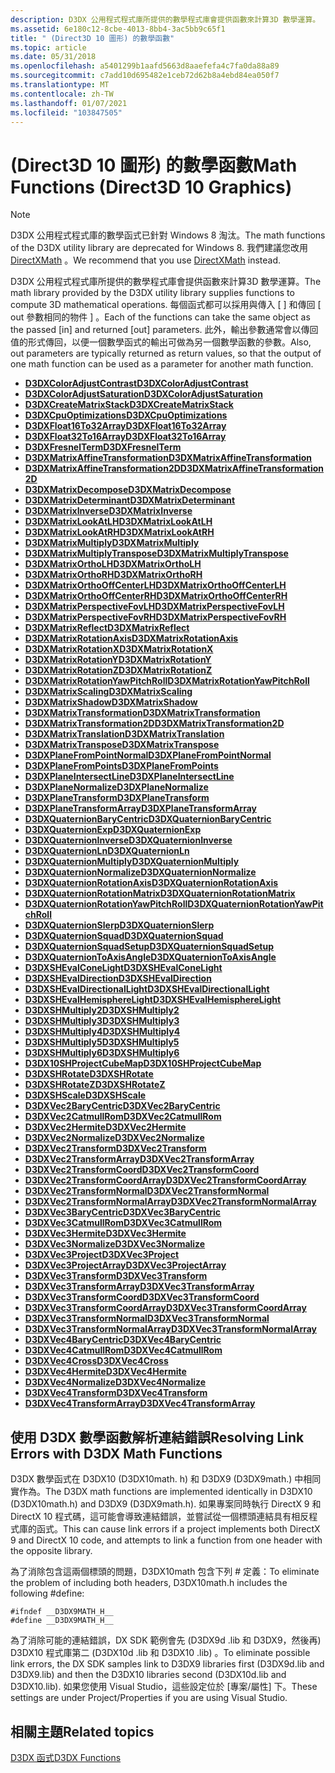 ```yaml
---
description: D3DX 公用程式程式庫所提供的數學程式庫會提供函數來計算3D 數學運算。
ms.assetid: 6e180c12-8cbe-4013-8bb4-3ac5bb9c65f1
title: " (Direct3D 10 圖形) 的數學函數"
ms.topic: article
ms.date: 05/31/2018
ms.openlocfilehash: a5401299b1aafd5663d8aaefefa4c7fa0da88a89
ms.sourcegitcommit: c7add10d695482e1ceb72d62b8a4ebd84ea050f7
ms.translationtype: MT
ms.contentlocale: zh-TW
ms.lasthandoff: 01/07/2021
ms.locfileid: "103847505"
---
```

# <a name="math-functions-direct3d-10-graphics"></a><span data-ttu-id="2c1ca-103"> (Direct3D 10 圖形) 的數學函數</span><span class="sxs-lookup"><span data-stu-id="2c1ca-103">Math Functions (Direct3D 10 Graphics)</span></span>

> [!Note]  
> <span data-ttu-id="2c1ca-104">D3DX 公用程式程式庫的數學函式已針對 Windows 8 淘汰。</span><span class="sxs-lookup"><span data-stu-id="2c1ca-104">The math functions of the D3DX utility library are deprecated for Windows 8.</span></span> <span data-ttu-id="2c1ca-105">我們建議您改用 [DirectXMath](../dxmath/directxmath-portal.md) 。</span><span class="sxs-lookup"><span data-stu-id="2c1ca-105">We recommend that you use [DirectXMath](../dxmath/directxmath-portal.md) instead.</span></span>

 

<span data-ttu-id="2c1ca-106">D3DX 公用程式程式庫所提供的數學程式庫會提供函數來計算3D 數學運算。</span><span class="sxs-lookup"><span data-stu-id="2c1ca-106">The math library provided by the D3DX utility library supplies functions to compute 3D mathematical operations.</span></span> <span data-ttu-id="2c1ca-107">每個函式都可以採用與傳入 \[ \] 和傳回 \[ out 參數相同的物件 \] 。</span><span class="sxs-lookup"><span data-stu-id="2c1ca-107">Each of the functions can take the same object as the passed \[in\] and returned \[out\] parameters.</span></span> <span data-ttu-id="2c1ca-108">此外，輸出參數通常會以傳回值的形式傳回，以便一個數學函式的輸出可做為另一個數學函數的參數。</span><span class="sxs-lookup"><span data-stu-id="2c1ca-108">Also, out parameters are typically returned as return values, so that the output of one math function can be used as a parameter for another math function.</span></span>

-   [<span data-ttu-id="2c1ca-109">**D3DXColorAdjustContrast**</span><span class="sxs-lookup"><span data-stu-id="2c1ca-109">**D3DXColorAdjustContrast**</span></span>](d3d10-d3dxcoloradjustcontrast.md)
-   [<span data-ttu-id="2c1ca-110">**D3DXColorAdjustSaturation**</span><span class="sxs-lookup"><span data-stu-id="2c1ca-110">**D3DXColorAdjustSaturation**</span></span>](d3d10-d3dxcoloradjustsaturation.md)
-   [<span data-ttu-id="2c1ca-111">**D3DXCreateMatrixStack**</span><span class="sxs-lookup"><span data-stu-id="2c1ca-111">**D3DXCreateMatrixStack**</span></span>](d3d10-d3dxcreatematrixstack.md)
-   [<span data-ttu-id="2c1ca-112">**D3DXCpuOptimizations**</span><span class="sxs-lookup"><span data-stu-id="2c1ca-112">**D3DXCpuOptimizations**</span></span>](d3d10-d3dxcpuoptimizations.md)
-   [<span data-ttu-id="2c1ca-113">**D3DXFloat16To32Array**</span><span class="sxs-lookup"><span data-stu-id="2c1ca-113">**D3DXFloat16To32Array**</span></span>](d3d10-d3dxfloat16to32array.md)
-   [<span data-ttu-id="2c1ca-114">**D3DXFloat32To16Array**</span><span class="sxs-lookup"><span data-stu-id="2c1ca-114">**D3DXFloat32To16Array**</span></span>](d3d10-d3dxfloat32to16array.md)
-   [<span data-ttu-id="2c1ca-115">**D3DXFresnelTerm**</span><span class="sxs-lookup"><span data-stu-id="2c1ca-115">**D3DXFresnelTerm**</span></span>](d3d10-d3dxfresnelterm.md)
-   [<span data-ttu-id="2c1ca-116">**D3DXMatrixAffineTransformation**</span><span class="sxs-lookup"><span data-stu-id="2c1ca-116">**D3DXMatrixAffineTransformation**</span></span>](d3d10-d3dxmatrixaffinetransformation.md)
-   [<span data-ttu-id="2c1ca-117">**D3DXMatrixAffineTransformation2D**</span><span class="sxs-lookup"><span data-stu-id="2c1ca-117">**D3DXMatrixAffineTransformation2D**</span></span>](d3d10-d3dxmatrixaffinetransformation2d.md)
-   [<span data-ttu-id="2c1ca-118">**D3DXMatrixDecompose**</span><span class="sxs-lookup"><span data-stu-id="2c1ca-118">**D3DXMatrixDecompose**</span></span>](d3d10-d3dxmatrixdecompose.md)
-   [<span data-ttu-id="2c1ca-119">**D3DXMatrixDeterminant**</span><span class="sxs-lookup"><span data-stu-id="2c1ca-119">**D3DXMatrixDeterminant**</span></span>](d3d10-d3dxmatrixdeterminant.md)
-   [<span data-ttu-id="2c1ca-120">**D3DXMatrixInverse**</span><span class="sxs-lookup"><span data-stu-id="2c1ca-120">**D3DXMatrixInverse**</span></span>](d3d10-d3dxmatrixinverse.md)
-   [<span data-ttu-id="2c1ca-121">**D3DXMatrixLookAtLH**</span><span class="sxs-lookup"><span data-stu-id="2c1ca-121">**D3DXMatrixLookAtLH**</span></span>](d3d10-d3dxmatrixlookatlh.md)
-   [<span data-ttu-id="2c1ca-122">**D3DXMatrixLookAtRH**</span><span class="sxs-lookup"><span data-stu-id="2c1ca-122">**D3DXMatrixLookAtRH**</span></span>](d3d10-d3dxmatrixlookatrh.md)
-   [<span data-ttu-id="2c1ca-123">**D3DXMatrixMultiply**</span><span class="sxs-lookup"><span data-stu-id="2c1ca-123">**D3DXMatrixMultiply**</span></span>](d3d10-d3dxmatrixmultiply.md)
-   [<span data-ttu-id="2c1ca-124">**D3DXMatrixMultiplyTranspose**</span><span class="sxs-lookup"><span data-stu-id="2c1ca-124">**D3DXMatrixMultiplyTranspose**</span></span>](d3d10-d3dxmatrixmultiplytranspose.md)
-   [<span data-ttu-id="2c1ca-125">**D3DXMatrixOrthoLH**</span><span class="sxs-lookup"><span data-stu-id="2c1ca-125">**D3DXMatrixOrthoLH**</span></span>](d3d10-d3dxmatrixortholh.md)
-   [<span data-ttu-id="2c1ca-126">**D3DXMatrixOrthoRH**</span><span class="sxs-lookup"><span data-stu-id="2c1ca-126">**D3DXMatrixOrthoRH**</span></span>](d3d10-d3dxmatrixorthorh.md)
-   [<span data-ttu-id="2c1ca-127">**D3DXMatrixOrthoOffCenterLH**</span><span class="sxs-lookup"><span data-stu-id="2c1ca-127">**D3DXMatrixOrthoOffCenterLH**</span></span>](d3d10-d3dxmatrixorthooffcenterlh.md)
-   [<span data-ttu-id="2c1ca-128">**D3DXMatrixOrthoOffCenterRH**</span><span class="sxs-lookup"><span data-stu-id="2c1ca-128">**D3DXMatrixOrthoOffCenterRH**</span></span>](d3d10-d3dxmatrixorthooffcenterrh.md)
-   [<span data-ttu-id="2c1ca-129">**D3DXMatrixPerspectiveFovLH**</span><span class="sxs-lookup"><span data-stu-id="2c1ca-129">**D3DXMatrixPerspectiveFovLH**</span></span>](d3d10-d3dxmatrixperspectivefovlh.md)
-   [<span data-ttu-id="2c1ca-130">**D3DXMatrixPerspectiveFovRH**</span><span class="sxs-lookup"><span data-stu-id="2c1ca-130">**D3DXMatrixPerspectiveFovRH**</span></span>](d3d10-d3dxmatrixperspectivefovrh.md)
-   [<span data-ttu-id="2c1ca-131">**D3DXMatrixReflect**</span><span class="sxs-lookup"><span data-stu-id="2c1ca-131">**D3DXMatrixReflect**</span></span>](d3d10-d3dxmatrixreflect.md)
-   [<span data-ttu-id="2c1ca-132">**D3DXMatrixRotationAxis**</span><span class="sxs-lookup"><span data-stu-id="2c1ca-132">**D3DXMatrixRotationAxis**</span></span>](d3d10-d3dxmatrixrotationaxis.md)
-   [<span data-ttu-id="2c1ca-133">**D3DXMatrixRotationX**</span><span class="sxs-lookup"><span data-stu-id="2c1ca-133">**D3DXMatrixRotationX**</span></span>](d3d10-d3dxmatrixrotationx.md)
-   [<span data-ttu-id="2c1ca-134">**D3DXMatrixRotationY**</span><span class="sxs-lookup"><span data-stu-id="2c1ca-134">**D3DXMatrixRotationY**</span></span>](d3d10-d3dxmatrixrotationy.md)
-   [<span data-ttu-id="2c1ca-135">**D3DXMatrixRotationZ**</span><span class="sxs-lookup"><span data-stu-id="2c1ca-135">**D3DXMatrixRotationZ**</span></span>](d3d10-d3dxmatrixrotationz.md)
-   [<span data-ttu-id="2c1ca-136">**D3DXMatrixRotationYawPitchRoll**</span><span class="sxs-lookup"><span data-stu-id="2c1ca-136">**D3DXMatrixRotationYawPitchRoll**</span></span>](d3d10-d3dxmatrixrotationyawpitchroll.md)
-   [<span data-ttu-id="2c1ca-137">**D3DXMatrixScaling**</span><span class="sxs-lookup"><span data-stu-id="2c1ca-137">**D3DXMatrixScaling**</span></span>](d3d10-d3dxmatrixscaling.md)
-   [<span data-ttu-id="2c1ca-138">**D3DXMatrixShadow**</span><span class="sxs-lookup"><span data-stu-id="2c1ca-138">**D3DXMatrixShadow**</span></span>](d3d10-d3dxmatrixshadow.md)
-   [<span data-ttu-id="2c1ca-139">**D3DXMatrixTransformation**</span><span class="sxs-lookup"><span data-stu-id="2c1ca-139">**D3DXMatrixTransformation**</span></span>](d3d10-d3dxmatrixtransformation.md)
-   [<span data-ttu-id="2c1ca-140">**D3DXMatrixTransformation2D**</span><span class="sxs-lookup"><span data-stu-id="2c1ca-140">**D3DXMatrixTransformation2D**</span></span>](d3d10-d3dxmatrixtransformation2d.md)
-   [<span data-ttu-id="2c1ca-141">**D3DXMatrixTranslation**</span><span class="sxs-lookup"><span data-stu-id="2c1ca-141">**D3DXMatrixTranslation**</span></span>](d3d10-d3dxmatrixtranslation.md)
-   [<span data-ttu-id="2c1ca-142">**D3DXMatrixTranspose**</span><span class="sxs-lookup"><span data-stu-id="2c1ca-142">**D3DXMatrixTranspose**</span></span>](d3d10-d3dxmatrixtranspose.md)
-   [<span data-ttu-id="2c1ca-143">**D3DXPlaneFromPointNormal**</span><span class="sxs-lookup"><span data-stu-id="2c1ca-143">**D3DXPlaneFromPointNormal**</span></span>](d3d10-d3dxplanefrompointnormal.md)
-   [<span data-ttu-id="2c1ca-144">**D3DXPlaneFromPoints**</span><span class="sxs-lookup"><span data-stu-id="2c1ca-144">**D3DXPlaneFromPoints**</span></span>](d3d10-d3dxplanefrompoints.md)
-   [<span data-ttu-id="2c1ca-145">**D3DXPlaneIntersectLine**</span><span class="sxs-lookup"><span data-stu-id="2c1ca-145">**D3DXPlaneIntersectLine**</span></span>](d3d10-d3dxplaneintersectline.md)
-   [<span data-ttu-id="2c1ca-146">**D3DXPlaneNormalize**</span><span class="sxs-lookup"><span data-stu-id="2c1ca-146">**D3DXPlaneNormalize**</span></span>](d3d10-d3dxplanenormalize.md)
-   [<span data-ttu-id="2c1ca-147">**D3DXPlaneTransform**</span><span class="sxs-lookup"><span data-stu-id="2c1ca-147">**D3DXPlaneTransform**</span></span>](d3d10-d3dxplanetransform.md)
-   [<span data-ttu-id="2c1ca-148">**D3DXPlaneTransformArray**</span><span class="sxs-lookup"><span data-stu-id="2c1ca-148">**D3DXPlaneTransformArray**</span></span>](d3d10-d3dxplanetransformarray.md)
-   [<span data-ttu-id="2c1ca-149">**D3DXQuaternionBaryCentric**</span><span class="sxs-lookup"><span data-stu-id="2c1ca-149">**D3DXQuaternionBaryCentric**</span></span>](d3d10-d3dxquaternionbarycentric.md)
-   [<span data-ttu-id="2c1ca-150">**D3DXQuaternionExp**</span><span class="sxs-lookup"><span data-stu-id="2c1ca-150">**D3DXQuaternionExp**</span></span>](d3d10-d3dxquaternionexp.md)
-   [<span data-ttu-id="2c1ca-151">**D3DXQuaternionInverse**</span><span class="sxs-lookup"><span data-stu-id="2c1ca-151">**D3DXQuaternionInverse**</span></span>](d3d10-d3dxquaternioninverse.md)
-   [<span data-ttu-id="2c1ca-152">**D3DXQuaternionLn**</span><span class="sxs-lookup"><span data-stu-id="2c1ca-152">**D3DXQuaternionLn**</span></span>](d3d10-d3dxquaternionln.md)
-   [<span data-ttu-id="2c1ca-153">**D3DXQuaternionMultiply**</span><span class="sxs-lookup"><span data-stu-id="2c1ca-153">**D3DXQuaternionMultiply**</span></span>](d3d10-d3dxquaternionmultiply.md)
-   [<span data-ttu-id="2c1ca-154">**D3DXQuaternionNormalize**</span><span class="sxs-lookup"><span data-stu-id="2c1ca-154">**D3DXQuaternionNormalize**</span></span>](d3d10-d3dxquaternionnormalize.md)
-   [<span data-ttu-id="2c1ca-155">**D3DXQuaternionRotationAxis**</span><span class="sxs-lookup"><span data-stu-id="2c1ca-155">**D3DXQuaternionRotationAxis**</span></span>](d3d10-d3dxquaternionrotationaxis.md)
-   [<span data-ttu-id="2c1ca-156">**D3DXQuaternionRotationMatrix**</span><span class="sxs-lookup"><span data-stu-id="2c1ca-156">**D3DXQuaternionRotationMatrix**</span></span>](d3d10-d3dxquaternionrotationmatrix.md)
-   [<span data-ttu-id="2c1ca-157">**D3DXQuaternionRotationYawPitchRoll**</span><span class="sxs-lookup"><span data-stu-id="2c1ca-157">**D3DXQuaternionRotationYawPitchRoll**</span></span>](d3d10-d3dxquaternionrotationyawpitchroll.md)
-   [<span data-ttu-id="2c1ca-158">**D3DXQuaternionSlerp**</span><span class="sxs-lookup"><span data-stu-id="2c1ca-158">**D3DXQuaternionSlerp**</span></span>](d3d10-d3dxquaternionslerp.md)
-   [<span data-ttu-id="2c1ca-159">**D3DXQuaternionSquad**</span><span class="sxs-lookup"><span data-stu-id="2c1ca-159">**D3DXQuaternionSquad**</span></span>](d3d10-d3dxquaternionsquad.md)
-   [<span data-ttu-id="2c1ca-160">**D3DXQuaternionSquadSetup**</span><span class="sxs-lookup"><span data-stu-id="2c1ca-160">**D3DXQuaternionSquadSetup**</span></span>](d3d10-d3dxquaternionsquadsetup.md)
-   [<span data-ttu-id="2c1ca-161">**D3DXQuaternionToAxisAngle**</span><span class="sxs-lookup"><span data-stu-id="2c1ca-161">**D3DXQuaternionToAxisAngle**</span></span>](d3d10-d3dxquaterniontoaxisangle.md)
-   [<span data-ttu-id="2c1ca-162">**D3DXSHEvalConeLight**</span><span class="sxs-lookup"><span data-stu-id="2c1ca-162">**D3DXSHEvalConeLight**</span></span>](d3d10-d3dxshevalconelight.md)
-   [<span data-ttu-id="2c1ca-163">**D3DXSHEvalDirection**</span><span class="sxs-lookup"><span data-stu-id="2c1ca-163">**D3DXSHEvalDirection**</span></span>](d3d10-d3dxshevaldirection.md)
-   [<span data-ttu-id="2c1ca-164">**D3DXSHEvalDirectionalLight**</span><span class="sxs-lookup"><span data-stu-id="2c1ca-164">**D3DXSHEvalDirectionalLight**</span></span>](d3d10-d3dxshevaldirectionallight.md)
-   [<span data-ttu-id="2c1ca-165">**D3DXSHEvalHemisphereLight**</span><span class="sxs-lookup"><span data-stu-id="2c1ca-165">**D3DXSHEvalHemisphereLight**</span></span>](d3d10-d3dxshevalhemispherelight.md)
-   [<span data-ttu-id="2c1ca-166">**D3DXSHMultiply2**</span><span class="sxs-lookup"><span data-stu-id="2c1ca-166">**D3DXSHMultiply2**</span></span>](d3d10-d3dxshmultiply2.md)
-   [<span data-ttu-id="2c1ca-167">**D3DXSHMultiply3**</span><span class="sxs-lookup"><span data-stu-id="2c1ca-167">**D3DXSHMultiply3**</span></span>](d3d10-d3dxshmultiply3.md)
-   [<span data-ttu-id="2c1ca-168">**D3DXSHMultiply4**</span><span class="sxs-lookup"><span data-stu-id="2c1ca-168">**D3DXSHMultiply4**</span></span>](d3d10-d3dxshmultiply4.md)
-   [<span data-ttu-id="2c1ca-169">**D3DXSHMultiply5**</span><span class="sxs-lookup"><span data-stu-id="2c1ca-169">**D3DXSHMultiply5**</span></span>](d3d10-d3dxshmultiply5.md)
-   [<span data-ttu-id="2c1ca-170">**D3DXSHMultiply6**</span><span class="sxs-lookup"><span data-stu-id="2c1ca-170">**D3DXSHMultiply6**</span></span>](d3d10-d3dxshmultiply6.md)
-   [<span data-ttu-id="2c1ca-171">**D3DX10SHProjectCubeMap**</span><span class="sxs-lookup"><span data-stu-id="2c1ca-171">**D3DX10SHProjectCubeMap**</span></span>](d3dx10shprojectcubemap.md)
-   [<span data-ttu-id="2c1ca-172">**D3DXSHRotate**</span><span class="sxs-lookup"><span data-stu-id="2c1ca-172">**D3DXSHRotate**</span></span>](d3d10-d3dxshrotate.md)
-   [<span data-ttu-id="2c1ca-173">**D3DXSHRotateZ**</span><span class="sxs-lookup"><span data-stu-id="2c1ca-173">**D3DXSHRotateZ**</span></span>](d3d10-d3dxshrotatez.md)
-   [<span data-ttu-id="2c1ca-174">**D3DXSHScale**</span><span class="sxs-lookup"><span data-stu-id="2c1ca-174">**D3DXSHScale**</span></span>](d3d10-d3dxshscale.md)
-   [<span data-ttu-id="2c1ca-175">**D3DXVec2BaryCentric**</span><span class="sxs-lookup"><span data-stu-id="2c1ca-175">**D3DXVec2BaryCentric**</span></span>](d3d10-d3dxvec2barycentric.md)
-   [<span data-ttu-id="2c1ca-176">**D3DXVec2CatmullRom**</span><span class="sxs-lookup"><span data-stu-id="2c1ca-176">**D3DXVec2CatmullRom**</span></span>](d3d10-d3dxvec2catmullrom.md)
-   [<span data-ttu-id="2c1ca-177">**D3DXVec2Hermite**</span><span class="sxs-lookup"><span data-stu-id="2c1ca-177">**D3DXVec2Hermite**</span></span>](d3d10-d3dxvec2hermite.md)
-   [<span data-ttu-id="2c1ca-178">**D3DXVec2Normalize**</span><span class="sxs-lookup"><span data-stu-id="2c1ca-178">**D3DXVec2Normalize**</span></span>](d3d10-d3dxvec2normalize.md)
-   [<span data-ttu-id="2c1ca-179">**D3DXVec2Transform**</span><span class="sxs-lookup"><span data-stu-id="2c1ca-179">**D3DXVec2Transform**</span></span>](d3d10-d3dxvec2transform.md)
-   [<span data-ttu-id="2c1ca-180">**D3DXVec2TransformArray**</span><span class="sxs-lookup"><span data-stu-id="2c1ca-180">**D3DXVec2TransformArray**</span></span>](d3d10-d3dxvec2transformarray.md)
-   [<span data-ttu-id="2c1ca-181">**D3DXVec2TransformCoord**</span><span class="sxs-lookup"><span data-stu-id="2c1ca-181">**D3DXVec2TransformCoord**</span></span>](d3d10-d3dxvec2transformcoord.md)
-   [<span data-ttu-id="2c1ca-182">**D3DXVec2TransformCoordArray**</span><span class="sxs-lookup"><span data-stu-id="2c1ca-182">**D3DXVec2TransformCoordArray**</span></span>](d3d10-d3dxvec2transformcoordarray.md)
-   [<span data-ttu-id="2c1ca-183">**D3DXVec2TransformNormal**</span><span class="sxs-lookup"><span data-stu-id="2c1ca-183">**D3DXVec2TransformNormal**</span></span>](d3d10-d3dxvec2transformnormal.md)
-   [<span data-ttu-id="2c1ca-184">**D3DXVec2TransformNormalArray**</span><span class="sxs-lookup"><span data-stu-id="2c1ca-184">**D3DXVec2TransformNormalArray**</span></span>](d3d10-d3dxvec2transformnormalarray.md)
-   [<span data-ttu-id="2c1ca-185">**D3DXVec3BaryCentric**</span><span class="sxs-lookup"><span data-stu-id="2c1ca-185">**D3DXVec3BaryCentric**</span></span>](d3d10-d3dxvec3barycentric.md)
-   [<span data-ttu-id="2c1ca-186">**D3DXVec3CatmullRom**</span><span class="sxs-lookup"><span data-stu-id="2c1ca-186">**D3DXVec3CatmullRom**</span></span>](d3d10-d3dxvec3catmullrom.md)
-   [<span data-ttu-id="2c1ca-187">**D3DXVec3Hermite**</span><span class="sxs-lookup"><span data-stu-id="2c1ca-187">**D3DXVec3Hermite**</span></span>](d3d10-d3dxvec3hermite.md)
-   [<span data-ttu-id="2c1ca-188">**D3DXVec3Normalize**</span><span class="sxs-lookup"><span data-stu-id="2c1ca-188">**D3DXVec3Normalize**</span></span>](d3d10-d3dxvec3normalize.md)
-   [<span data-ttu-id="2c1ca-189">**D3DXVec3Project**</span><span class="sxs-lookup"><span data-stu-id="2c1ca-189">**D3DXVec3Project**</span></span>](d3d10-d3dxvec3project.md)
-   [<span data-ttu-id="2c1ca-190">**D3DXVec3ProjectArray**</span><span class="sxs-lookup"><span data-stu-id="2c1ca-190">**D3DXVec3ProjectArray**</span></span>](d3d10-d3dxvec3projectarray.md)
-   [<span data-ttu-id="2c1ca-191">**D3DXVec3Transform**</span><span class="sxs-lookup"><span data-stu-id="2c1ca-191">**D3DXVec3Transform**</span></span>](d3d10-d3dxvec3transform.md)
-   [<span data-ttu-id="2c1ca-192">**D3DXVec3TransformArray**</span><span class="sxs-lookup"><span data-stu-id="2c1ca-192">**D3DXVec3TransformArray**</span></span>](d3d10-d3dxvec3transformarray.md)
-   [<span data-ttu-id="2c1ca-193">**D3DXVec3TransformCoord**</span><span class="sxs-lookup"><span data-stu-id="2c1ca-193">**D3DXVec3TransformCoord**</span></span>](d3d10-d3dxvec3transformcoord.md)
-   [<span data-ttu-id="2c1ca-194">**D3DXVec3TransformCoordArray**</span><span class="sxs-lookup"><span data-stu-id="2c1ca-194">**D3DXVec3TransformCoordArray**</span></span>](d3d10-d3dxvec3transformcoordarray.md)
-   [<span data-ttu-id="2c1ca-195">**D3DXVec3TransformNormal**</span><span class="sxs-lookup"><span data-stu-id="2c1ca-195">**D3DXVec3TransformNormal**</span></span>](d3d10-d3dxvec3transformnormal.md)
-   [<span data-ttu-id="2c1ca-196">**D3DXVec3TransformNormalArray**</span><span class="sxs-lookup"><span data-stu-id="2c1ca-196">**D3DXVec3TransformNormalArray**</span></span>](d3d10-d3dxvec3transformnormalarray.md)
-   [<span data-ttu-id="2c1ca-197">**D3DXVec4BaryCentric**</span><span class="sxs-lookup"><span data-stu-id="2c1ca-197">**D3DXVec4BaryCentric**</span></span>](d3d10-d3dxvec4barycentric.md)
-   [<span data-ttu-id="2c1ca-198">**D3DXVec4CatmullRom**</span><span class="sxs-lookup"><span data-stu-id="2c1ca-198">**D3DXVec4CatmullRom**</span></span>](d3d10-d3dxvec4catmullrom.md)
-   [<span data-ttu-id="2c1ca-199">**D3DXVec4Cross**</span><span class="sxs-lookup"><span data-stu-id="2c1ca-199">**D3DXVec4Cross**</span></span>](d3d10-d3dxvec4cross.md)
-   [<span data-ttu-id="2c1ca-200">**D3DXVec4Hermite**</span><span class="sxs-lookup"><span data-stu-id="2c1ca-200">**D3DXVec4Hermite**</span></span>](d3d10-d3dxvec4hermite.md)
-   [<span data-ttu-id="2c1ca-201">**D3DXVec4Normalize**</span><span class="sxs-lookup"><span data-stu-id="2c1ca-201">**D3DXVec4Normalize**</span></span>](d3d10-d3dxvec4normalize.md)
-   [<span data-ttu-id="2c1ca-202">**D3DXVec4Transform**</span><span class="sxs-lookup"><span data-stu-id="2c1ca-202">**D3DXVec4Transform**</span></span>](d3d10-d3dxvec4transform.md)
-   [<span data-ttu-id="2c1ca-203">**D3DXVec4TransformArray**</span><span class="sxs-lookup"><span data-stu-id="2c1ca-203">**D3DXVec4TransformArray**</span></span>](d3d10-d3dxvec4transformarray.md)

## <a name="resolving-link-errors-with-d3dx-math-functions"></a><span data-ttu-id="2c1ca-204">使用 D3DX 數學函數解析連結錯誤</span><span class="sxs-lookup"><span data-stu-id="2c1ca-204">Resolving Link Errors with D3DX Math Functions</span></span>

<span data-ttu-id="2c1ca-205">D3DX 數學函式在 D3DX10 (D3DX10math. h) 和 D3DX9 (D3DX9math.) 中相同實作為。</span><span class="sxs-lookup"><span data-stu-id="2c1ca-205">The D3DX math functions are implemented identically in D3DX10 (D3DX10math.h) and D3DX9 (D3DX9math.h).</span></span> <span data-ttu-id="2c1ca-206">如果專案同時執行 DirectX 9 和 DirectX 10 程式碼，這可能會導致連結錯誤，並嘗試從一個標頭連結具有相反程式庫的函式。</span><span class="sxs-lookup"><span data-stu-id="2c1ca-206">This can cause link errors if a project implements both DirectX 9 and DirectX 10 code, and attempts to link a function from one header with the opposite library.</span></span>

<span data-ttu-id="2c1ca-207">為了消除包含這兩個標頭的問題，D3DX10math 包含下列 \# 定義：</span><span class="sxs-lookup"><span data-stu-id="2c1ca-207">To eliminate the problem of including both headers, D3DX10math.h includes the following \#define:</span></span>


```
#ifndef __D3DX9MATH_H__
#define __D3DX9MATH_H__
```



<span data-ttu-id="2c1ca-208">為了消除可能的連結錯誤，DX SDK 範例會先 (D3DX9d .lib 和 D3DX9，然後再) D3DX10 程式庫第二 (D3DX10d .lib 和 D3DX10 .lib) 。</span><span class="sxs-lookup"><span data-stu-id="2c1ca-208">To eliminate possible link errors, the DX SDK samples link to D3DX9 libraries first (D3DX9d.lib and D3DX9.lib) and then the D3DX10 libraries second (D3DX10d.lib and D3DX10.lib).</span></span> <span data-ttu-id="2c1ca-209">如果您使用 Visual Studio，這些設定位於 [專案/屬性] 下。</span><span class="sxs-lookup"><span data-stu-id="2c1ca-209">These settings are under Project/Properties if you are using Visual Studio.</span></span>

## <a name="related-topics"></a><span data-ttu-id="2c1ca-210">相關主題</span><span class="sxs-lookup"><span data-stu-id="2c1ca-210">Related topics</span></span>

<dl> <dt>

[<span data-ttu-id="2c1ca-211">D3DX 函式</span><span class="sxs-lookup"><span data-stu-id="2c1ca-211">D3DX Functions</span></span>](d3d10-graphics-reference-d3dx10-functions.md)
</dt> </dl>

 

 
